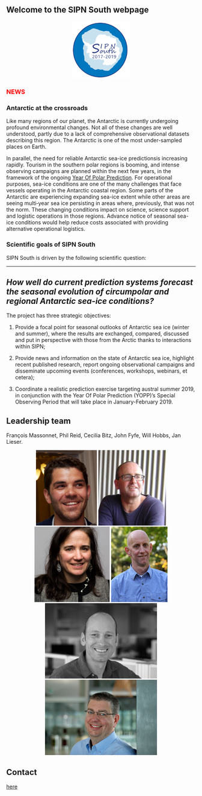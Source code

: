 ## Welcome to the SIPN South webpage
<p align="center">
<img src="./Logo.png" width="30%">
</p>

### <span style="color:red"> NEWS </span>  

### Antarctic at the crossroads
Like many regions of our planet, the Antarctic is currently undergoing profound environmental changes. Not all of these changes are well understood, partly due to a lack of comprehensive observational datasets describing this region. The Antarctic is one of the most under-sampled places on Earth.

In parallel, the need for reliable Antarctic sea-ice predictionsis increasing rapidly. Tourism in the southern polar regions is booming, and intense observing campaigns are planned within the next few years, in the framework of the ongoing [Year Of Polar Prediction](http://www.polarprediction.net/yopp). For operational purposes, sea-ice conditions are one of the many challenges that face vessels operating in the Antarctic coastal region. Some parts of the Antarctic are experiencing expanding sea-ice extent while other areas are seeing multi‐year sea ice persisting in areas where, previously, that was not the norm. These changing conditions impact on science, science support and logistic operations in those regions. Advance notice of seasonal sea-ice conditions would help reduce costs associated with providing alternative operational logistics.

### Scientific goals of SIPN South
SIPN South is driven by the following scientific question:

---
  **_How well do current prediction systems forecast the seasonal evolution of circumpolar and regional Antarctic sea-ice conditions?_** 
---

The project has three strategic objectives:

1. Provide a focal point for seasonal outlooks of Antarctic sea ice (winter and summer), where the results are exchanged, compared, discussed and put in perspective with those from the Arctic thanks to interactions within SIPN;

2. Provide news and information on the state of Antarctic sea ice, highlight recent published research, report ongoing observational campaigns and disseminate upcoming events (conferences, workshops, webinars, et cetera);

3. Coordinate a realistic prediction exercise targeting austral summer 2019, in conjunction with the Year Of Polar Prediction (YOPP)’s Special Observing Period that will take place in January-February 2019.



## Leadership team
François Massonnet, Phil Reid, Cecilia Bitz, John Fyfe, Will Hobbs, Jan Lieser.

<p align="center">
<img src="./pics/fm.jpg" height="200px">  <img src="./pics/pr.jpg" height="200px"> <img src="./pics/cb.jpg" height="200px"> <img src="./pics/jf.jpg" height="200px"> 
<img src="./pics/wh.jpg" height="200px"> <img src="./pics/jl.jpg" height="200px">
</p>

## Contact
[here](mailto:francois.massonnet@uclouvain.be)
